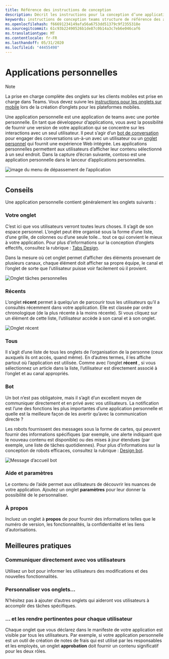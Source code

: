 ```yaml
---
title: Référence des instructions de conception
description: Décrit les instructions pour la conception d’une application personnelle
keywords: instructions de conception teams structure de référence des applications personnelles
ms.openlocfilehash: f66691234149afa56a6753dd51379c9f2355318e
ms.sourcegitcommit: 61c93b22490526b1de87c0b14a3c7eb6e046caf6
ms.translationtype: MT
ms.contentlocale: fr-FR
ms.lasthandoff: 05/31/2020
ms.locfileid: "44455498"
---
```

# <a name="personal-apps"></a>Applications personnelles

> [!NOTE]
> La prise en charge complète des onglets sur les clients mobiles est prise en charge dans Teams. Vous devez suivre les [instructions pour les onglets sur mobile](../../tabs/design/tabs-mobile.md) lors de la création d’onglets pour les plateformes mobiles.

Une application personnelle est une application de teams avec une portée personnelle.  En tant que développeur d’applications, vous avez la possibilité de fournir une version de votre application qui se concentre sur les interactions avec un seul utilisateur. Il peut s’agir d’un [bot de conversation](../../bots/what-are-bots.md) pour engager des conversations un-à-un avec un utilisateur ou un [onglet personnel](../../tabs/what-are-tabs.md) qui fournit une expérience Web intégrée. Les applications personnelles permettent aux utilisateurs d’afficher leur contenu sélectionné à un seul endroit. Dans la capture d’écran suivante, contoso est une application personnelle dans le lanceur d’applications personnelles.

![image du menu de dépassement de l’application](~/assets/images/Personal-apps-App-flyout.png)

---

## <a name="guidelines"></a>Conseils

Une application personnelle contient généralement les onglets suivants :

### <a name="your-tab"></a>Votre onglet

C’est ici que vos utilisateurs verront toutes leurs choses. Il s’agit de son espace personnel. L’onglet peut être organisé sous la forme d’une liste, d’une grille, de colonnes ou d’une seule toile... tout ce qui convient le mieux à votre application. Pour plus d’informations sur la conception d’onglets effectifs, consultez la rubrique : [Tabs Design](../../tabs/design/tabs.md).

Dans la mesure où cet onglet permet d’afficher des éléments provenant de plusieurs canaux, chaque élément doit afficher sa propre équipe, le canal et l’onglet de sorte que l’utilisateur puisse voir facilement où il provient.

![Onglet tâches personnelles](~/assets/images/Personal-apps-MY-tab.png)

### <a name="recent"></a>Récents

L’onglet **récent** permet à quelqu’un de parcourir tous les utilisateurs qu’il a consultés récemment dans votre application. Elle est classée par ordre chronologique (de la plus récente à la moins récente). Si vous cliquez sur un élément de cette liste, l’utilisateur accède à son canal et à son onglet.

![Onglet récent](~/assets/images/Personal-apps-Recent-tab.png)

### <a name="all"></a>Tous

Il s’agit d’une liste de tous les onglets de l’organisation de la personne (ceux auxquels ils ont accès, quand même). En d’autres termes, il les affiche partout où l’application est utilisée. Comme avec l’onglet **récent** , si vous sélectionnez un article dans la liste, l’utilisateur est directement associé à l’onglet et au canal appropriés.

### <a name="bot"></a>Bot

Un bot n’est pas obligatoire, mais il s’agit d’un excellent moyen de communiquer directement et en privé avec vos utilisateurs. La notification est l’une des fonctions les plus importantes d’une application personnelle et quelle est la meilleure façon de les avertir qu’avec la communication directe ?

Les robots fournissent des messages sous la forme de cartes, qui peuvent fournir des informations spécifiques (par exemple, une alerte indiquant que le nouveau contenu est disponible) ou des mises à jour étendues (par exemple, une liste de tâches quotidiennes). Pour plus d’informations sur la conception de robots efficaces, consultez la rubrique : [Design bot](../../bots/design/bots.md).

![Message d’accueil bot](~/assets/images/Personal-apps-Bot.png)

### <a name="help-and-settings"></a>Aide et paramètres

Le contenu de l’aide permet aux utilisateurs de découvrir les nuances de votre application. Ajoutez un onglet **paramètres** pour leur donner la possibilité de le personnaliser.

### <a name="about"></a>À propos

Incluez un onglet à **propos** de pour fournir des informations telles que le numéro de version, les fonctionnalités, la confidentialité et les liens d’autorisations.

## <a name="best-practices"></a>Meilleures pratiques

### <a name="communicate-directly-with-your-users"></a>Communiquer directement avec vos utilisateurs

Utilisez un bot pour informer les utilisateurs des modifications et des nouvelles fonctionnalités.

### <a name="customize-your-tabs"></a>Personnaliser vos onglets...

N’hésitez pas à ajouter d’autres onglets qui aideront vos utilisateurs à accomplir des tâches spécifiques.

### <a name="and-make-them-relevant-to-every-user"></a>... et les rendre pertinentes pour chaque utilisateur

Chaque onglet que vous déclarez dans le manifeste de votre application est visible par tous les utilisateurs. Par exemple, si votre application personnelle est un outil de création de notes de frais qui est utilisé par les responsables et les employés, un onglet **approbation** doit fournir un contenu significatif pour les deux rôles.

